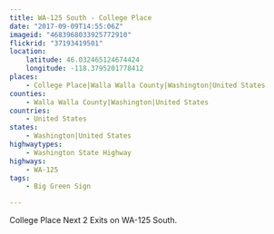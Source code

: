 ```yaml
---
title: WA-125 South - College Place
date: "2017-09-09T14:55:06Z"
imageid: "4683968033925772910"
flickrid: "37193419501"
location:
    latitude: 46.032465124674424
    longitude: -118.3795201778412
places:
    - College Place|Walla Walla County|Washington|United States
counties:
    - Walla Walla County|Washington|United States
countries:
    - United States
states:
    - Washington|United States
highwaytypes:
    - Washington State Highway
highways:
    - WA-125
tags:
    - Big Green Sign

---
```

College Place Next 2 Exits on WA-125 South.